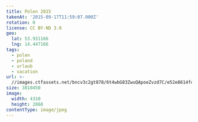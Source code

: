 ```yaml
---
title: Polen 2015
takenAt: '2015-09-17T11:59:07.000Z'
rotation: 0
license: CC BY-ND 3.0
geo:
  lat: 53.931166
  lng: 14.447166
tags:
  - polen
  - poland
  - urlaub
  - vacation
url: >-
  //images.ctfassets.net/bncv3c2gt878/6t4wbG83ZwuQApoeZvzd7C/e52e8614fda30cb628b005f5e72bd8ce/polen-2015_25325087924_o
size: 3810450
image:
  width: 4310
  height: 2868
contentType: image/jpeg
---
```


